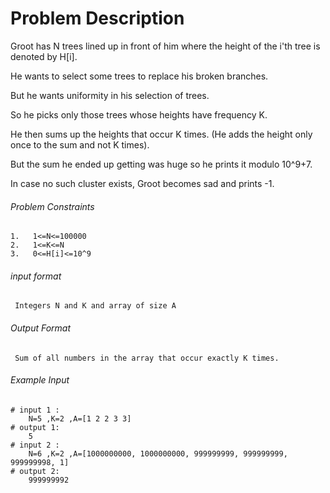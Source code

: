 # Problem Description

Groot has N trees lined up in front of him where the height of the i'th tree is denoted by H[i].

He wants to select some trees to replace his broken branches.

But he wants uniformity in his selection of trees.

So he picks only those trees whose heights have frequency K.

He then sums up the heights that occur K times. (He adds the height only once to the sum and not K times).

But the sum he ended up getting was huge so he prints it modulo 10^9+7.

In case no such cluster exists, Groot becomes sad and prints -1.

###### Problem Constraints

```
1.   1<=N<=100000
2.   1<=K<=N
3.   0<=H[i]<=10^9
```

###### input format

``` 
 Integers N and K and array of size A
```

###### Output Format

```
 Sum of all numbers in the array that occur exactly K times.
```

###### Example Input

```
# input 1 : 
    N=5 ,K=2 ,A=[1 2 2 3 3]
# output 1: 
    5
# input 2 : 
    N=6 ,K=2 ,A=[1000000000, 1000000000, 999999999, 999999999, 999999998, 1]
# output 2: 
    999999992
```
